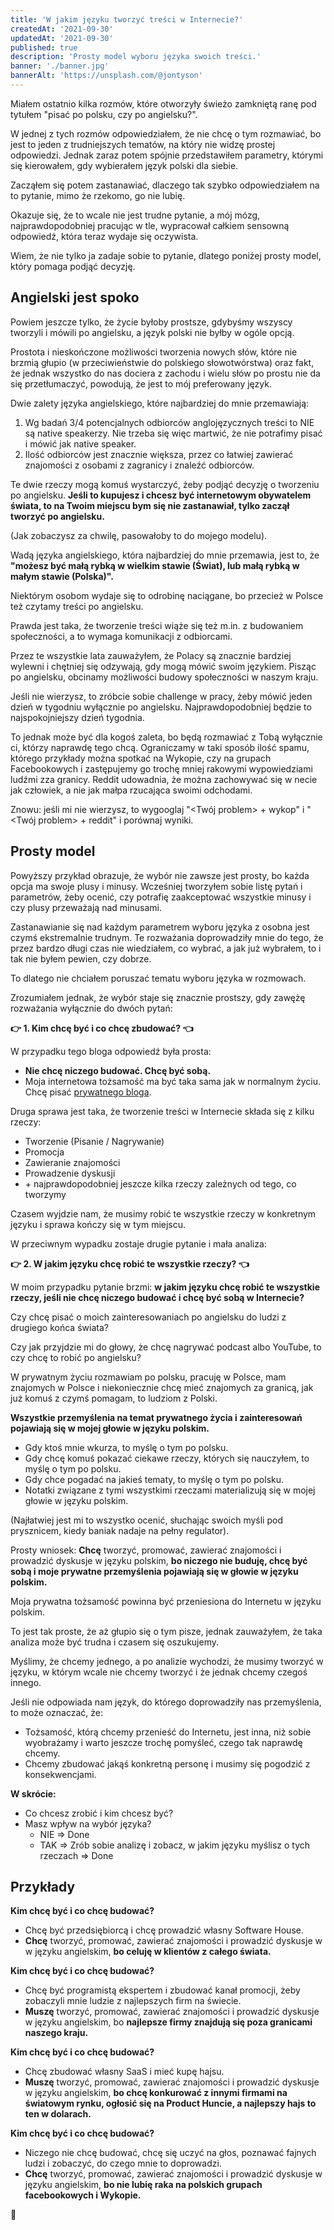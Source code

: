```yaml
---
title: 'W jakim języku tworzyć treści w Internecie?'
createdAt: '2021-09-30'
updatedAt: '2021-09-30'
published: true
description: 'Prosty model wyboru języka swoich treści.'
banner: './banner.jpg'
bannerAlt: 'https://unsplash.com/@jontyson'
---
```


Miałem ostatnio kilka rozmów, które otworzyły świeżo zamkniętą ranę pod tytułem "pisać po polsku, czy po angielsku?".

W jednej z tych rozmów odpowiedziałem, że nie chcę o tym rozmawiać, bo jest to jeden z trudniejszych tematów, na który nie widzę prostej odpowiedzi. Jednak zaraz potem spójnie przedstawiłem parametry, którymi się kierowałem, gdy wybierałem język polski dla siebie.

Zacząłem się potem zastanawiać, dlaczego tak szybko odpowiedziałem na to pytanie, mimo że rzekomo, go nie lubię.

Okazuje się, że to wcale nie jest trudne pytanie, a mój mózg, najprawdopodobniej pracując w tle, wypracował całkiem sensowną odpowiedź, która teraz wydaje się oczywista.

Wiem, że nie tylko ja zadaje sobie to pytanie, dlatego poniżej prosty model, który pomaga podjąć decyzję.

## Angielski jest spoko

Powiem jeszcze tylko, że życie byłoby prostsze, gdybyśmy wszyscy tworzyli i mówili po angielsku, a język polski nie byłby w ogóle opcją.

Prostota i nieskończone możliwości tworzenia nowych słów, które nie brzmią głupio (w przeciwieństwie do polskiego słowotwórstwa) oraz fakt, że jednak wszystko do nas dociera z zachodu i wielu słów po prostu nie da się przetłumaczyć, powodują, że jest to mój preferowany język.

Dwie zalety języka angielskiego, które najbardziej do mnie przemawiają:

1. Wg badań 3/4 potencjalnych odbiorców anglojęzycznych treści to NIE są native speakerzy. Nie trzeba się więc martwić, że nie potrafimy pisać i mówić jak native speaker.
1. Ilość odbiorców jest znacznie większa, przez co łatwiej zawierać znajomości z osobami z zagranicy i znaleźć odbiorców.

Te dwie rzeczy mogą komuś wystarczyć, żeby podjąć decyzję o tworzeniu po angielsku. **Jeśli to kupujesz i chcesz być internetowym obywatelem świata, to na Twoim miejscu bym się nie zastanawiał, tylko zaczął tworzyć po angielsku.**

(Jak zobaczysz za chwilę, pasowałoby to do mojego modelu).

Wadą języka angielskiego, która najbardziej do mnie przemawia, jest to, że **"możesz być małą rybką w wielkim stawie (Świat), lub małą rybką w małym stawie (Polska)".**

Niektórym osobom wydaje się to odrobinę naciągane, bo przecież w Polsce też czytamy treści po angielsku.

Prawda jest taka, że tworzenie treści wiąże się też m.in. z budowaniem społeczności, a to wymaga komunikacji z odbiorcami.

Przez te wszystkie lata zauważyłem, że Polacy są znacznie bardziej wylewni i chętniej się odzywają, gdy mogą mówić swoim językiem. Pisząc po angielsku, obcinamy możliwości budowy społeczności w naszym kraju.

Jeśli nie wierzysz, to zróbcie sobie challenge w pracy, żeby mówić jeden dzień w tygodniu wyłącznie po angielsku. Najprawdopodobniej będzie to najspokojniejszy dzień tygodnia.

To jednak może być dla kogoś zaleta, bo będą rozmawiać z Tobą wyłącznie ci, którzy naprawdę tego chcą. Ograniczamy w taki sposób ilość spamu, którego przykłady można spotkać na Wykopie, czy na grupach Facebookowych i zastępujemy go trochę mniej rakowymi wypowiedziami ludźmi zza granicy. Reddit udowadnia, że można zachowywać się w necie jak człowiek, a nie jak małpa rzucająca swoimi odchodami.

Znowu: jeśli mi nie wierzysz, to wygooglaj "<Twój problem> + wykop" i "<Twój problem> + reddit" i porównaj wyniki.

## Prosty model

Powyższy przykład obrazuje, że wybór nie zawsze jest prosty, bo każda opcja ma swoje plusy i minusy. Wcześniej tworzyłem sobie listę pytań i parametrów, żeby ocenić, czy potrafię zaakceptować wszystkie minusy i czy plusy przeważają nad minusami.

Zastanawianie się nad każdym parametrem wyboru języka z osobna jest czymś ekstremalnie trudnym. Te rozważania doprowadziły mnie do tego, że przez bardzo długi czas nie wiedziałem, co wybrać, a jak już wybrałem, to i tak nie byłem pewien, czy dobrze.

To dlatego nie chciałem poruszać tematu wyboru języka w rozmowach.

Zrozumiałem jednak, że wybór staje się znacznie prostszy, gdy zawężę rozważania wyłącznie do dwóch pytań:

**👉 1. Kim chcę być i co chcę zbudować? 👈**

W przypadku tego bloga odpowiedź była prosta:

- **Nie chcę niczego budować. Chcę być sobą.**
- Moja internetowa tożsamość ma być taka sama jak w normalnym życiu. Chcę pisać [prywatnego bloga](/prywatny-blog/).

Druga sprawa jest taka, że tworzenie treści w Internecie składa się z kilku rzeczy:

- Tworzenie (Pisanie / Nagrywanie)
- Promocja
- Zawieranie znajomości
- Prowadzenie dyskusji
- \+ najprawdopodobniej jeszcze kilka rzeczy zależnych od tego, co tworzymy

Czasem wyjdzie nam, że musimy robić te wszystkie rzeczy w konkretnym języku i sprawa kończy się w tym miejscu.

W przeciwnym wypadku zostaje drugie pytanie i mała analiza:

**👉 2. W jakim języku chcę robić te wszystkie rzeczy? 👈**

W moim przypadku pytanie brzmi: **w jakim języku chcę robić te wszystkie rzeczy, jeśli nie chcę niczego budować i chcę być sobą w Internecie?**

Czy chcę pisać o moich zainteresowaniach po angielsku do ludzi z drugiego końca świata?

Czy jak przyjdzie mi do głowy, że chcę nagrywać podcast albo YouTube, to czy chcę to robić po angielsku?

W prywatnym życiu rozmawiam po polsku, pracuję w Polsce, mam znajomych w Polsce i niekoniecznie chcę mieć znajomych za granicą, jak już komuś z czymś pomagam, to ludziom z Polski.

**Wszystkie przemyślenia na temat prywatnego życia i zainteresowań pojawiają się w mojej głowie w języku polskim.**

- Gdy ktoś mnie wkurza, to myślę o tym po polsku.
- Gdy chcę komuś pokazać ciekawe rzeczy, których się nauczyłem, to myślę o tym po polsku.
- Gdy chce pogadać na jakieś tematy, to myślę o tym po polsku.
- Notatki związane z tymi wszystkimi rzeczami materializują się w mojej głowie w języku polskim.

(Najłatwiej jest mi to wszystko ocenić, słuchając swoich myśli pod prysznicem, kiedy baniak nadaje na pełny regulator).

Prosty wniosek: **Chcę** tworzyć, promować, zawierać znajomości i prowadzić dyskusje w języku polskim, **bo niczego nie buduję, chcę być sobą i moje prywatne przemyślenia pojawiają się w głowie w języku polskim.**

Moja prywatna tożsamość powinna być przeniesiona do Internetu w języku polskim.

To jest tak proste, że aż głupio się o tym pisze, jednak zauważyłem, że taka analiza może być trudna i czasem się oszukujemy.

Myślimy, że chcemy jednego, a po analizie wychodzi, że musimy tworzyć w języku, w którym wcale nie chcemy tworzyć i że jednak chcemy czegoś innego.

Jeśli nie odpowiada nam język, do którego doprowadziły nas przemyślenia, to może oznaczać, że:

- Tożsamość, którą chcemy przenieść do Internetu, jest inna, niż sobie wyobrażamy i warto jeszcze trochę pomyśleć, czego tak naprawdę chcemy.
- Chcemy zbudować jakąś konkretną personę i musimy się pogodzić z konsekwencjami.

**W skrócie:**

- Co chcesz zrobić i kim chcesz być?
- Masz wpływ na wybór języka?
  - NIE => Done
  - TAK => Zrób sobie analizę i zobacz, w jakim języku myślisz o tych rzeczach => Done

## Przykłady

**Kim chcę być i co chcę budować?**

- Chcę być przedsiębiorcą i chcę prowadzić własny Software House.
- **Chcę** tworzyć, promować, zawierać znajomości i prowadzić dyskusje w w języku angielskim, **bo celuję w klientów z całego świata.**

**Kim chcę być i co chcę budować?**

- Chcę być programistą ekspertem i zbudować kanał promocji, żeby zobaczyli mnie ludzie z najlepszych firm na świecie.
- **Muszę** tworzyć, promować, zawierać znajomości i prowadzić dyskusje w języku angielskim, bo **najlepsze firmy znajdują się poza granicami naszego kraju.**

**Kim chcę być i co chcę budować?**

- Chcę zbudować własny SaaS i mieć kupę hajsu.
- **Muszę** tworzyć, promować, zawierać znajomości i prowadzić dyskusje w języku angielskim, **bo chcę konkurować z innymi firmami na światowym rynku, ogłosić się na Product Huncie, a najlepszy hajs to ten w dolarach.**

**Kim chcę być i co chcę budować?**

- Niczego nie chcę budować, chcę się uczyć na głos, poznawać fajnych ludzi i zobaczyć, do czego mnie to doprowadzi.
- **Chcę** tworzyć, promować, zawierać znajomości i prowadzić dyskusje w języku angielskim, **bo nie lubię raka na polskich grupach facebookowych i Wykopie.**

🖖
